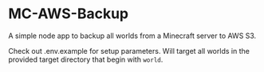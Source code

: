# MC-AWS-Backup
A simple node app to backup all worlds from a Minecraft server to AWS S3.

Check out .env.example for setup parameters. Will target all worlds in the provided target directory that begin with `world`.